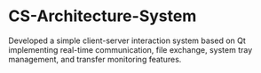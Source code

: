 # CS-Architecture-System
Developed a simple client-server interaction system based on Qt<br>
implementing real-time communication, file exchange, system tray management, and transfer monitoring features.
